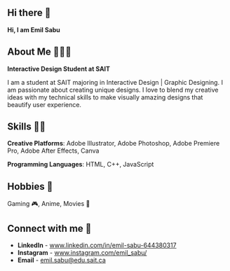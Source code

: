 ## Hi there 👋

**Hi, I am Emil Sabu**

## About Me 🙋🏻‍♂️

**Interactive Design Student at SAIT**

I am a student at SAIT majoring in Interactive Design | Graphic Designing. I am passionate about creating unique designs. I love to blend my creative ideas with my technical skills to make visually amazing designs that beautify user experience.

## Skills 👨‍💻

**Creative Platforms**: Adobe Illustrator, Adobe Photoshop, Adobe Premiere Pro, Adobe After Effects, Canva

**Programming Languages**: HTML, C++, JavaScript


## Hobbies 🍿 

Gaming 🎮, Anime, Movies 🎥

## Connect with me 📱

- **LinkedIn** - www.linkedin.com/in/emil-sabu-644380317
- **Instagram** - www.instagram.com/emil_sabu/
- **Email** - emil.sabu@edu.sait.ca